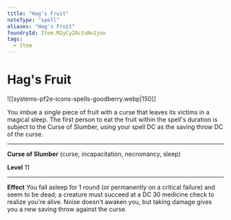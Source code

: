 ```yaml
---
title: "Hag's Fruit"
noteType: "spell"
aliases: "Hag's Fruit"
foundryId: Item.M2yCyZActuNu1jou
tags:
  - Item
---
```


# Hag's Fruit
![[systems-pf2e-icons-spells-goodberry.webp|150]]

You imbue a single piece of fruit with a curse that leaves its victims in a magical sleep. The first person to eat the fruit within the spell's duration is subject to the Curse of Slumber, using your spell DC as the saving throw DC of the curse.

* * *

**Curse of Slumber** (curse, incapacitation, necromancy, sleep)

**Level** 11

* * *

**Effect** You fall asleep for 1 round (or permanently on a critical failure) and seem to be dead; a creature must succeed at a DC 30 medicine check to realize you're alive. Noise doesn't awaken you, but taking damage gives you a new saving throw against the curse.
